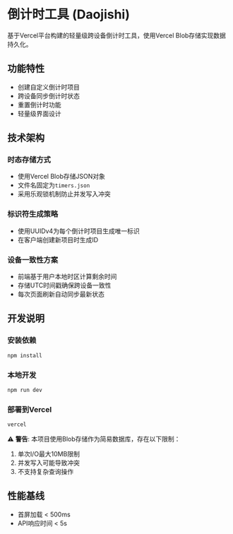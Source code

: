 # 倒计时工具 (Daojishi)

基于Vercel平台构建的轻量级跨设备倒计时工具，使用Vercel Blob存储实现数据持久化。

## 功能特性

- 创建自定义倒计时项目
- 跨设备同步倒计时状态
- 重置倒计时功能
- 轻量级界面设计

## 技术架构

### 时态存储方式
- 使用Vercel Blob存储JSON对象
- 文件名固定为`timers.json`
- 采用乐观锁机制防止并发写入冲突

### 标识符生成策略
- 使用UUIDv4为每个倒计时项目生成唯一标识
- 在客户端创建新项目时生成ID

### 设备一致性方案
- 前端基于用户本地时区计算剩余时间
- 存储UTC时间戳确保跨设备一致性
- 每次页面刷新自动同步最新状态

## 开发说明

### 安装依赖
```bash
npm install
```

### 本地开发
```bash
npm run dev
```

### 部署到Vercel
```bash
vercel
```

⚠️ **警告**: 本项目使用Blob存储作为简易数据库，存在以下限制：
1. 单次I/O最大10MB限制
2. 并发写入可能导致冲突
3. 不支持复杂查询操作

## 性能基线
- 首屏加载 < 500ms
- API响应时间 < 5s 